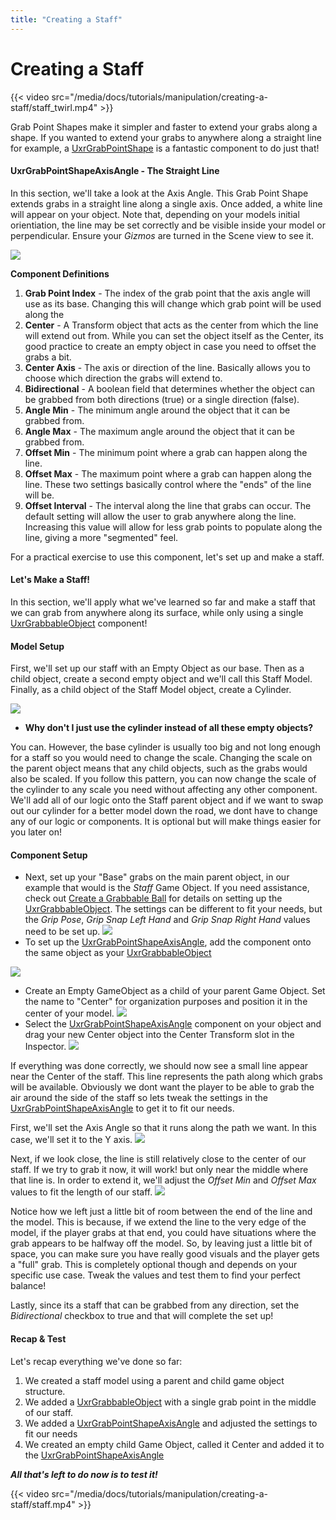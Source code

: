 ```yaml
---
title: "Creating a Staff"
---
```


# Creating a Staff

{{< video src="/media/docs/tutorials/manipulation/creating-a-staff/staff_twirl.mp4" >}}

Grab Point Shapes make it simpler and faster to extend your grabs along a shape. If you wanted to extend your grabs to anywhere along a straight line for example, a [UxrGrabPointShape](/api/T_UltimateXR_Manipulation_UxrGrabPointShape#uxrgrabpointshape-class) is a fantastic component to do just that!

#### UxrGrabPointShapeAxisAngle - The Straight Line
In this section, we'll take a look at the Axis Angle. This Grab Point Shape extends grabs in a straight line along a single axis. Once added, a white line will appear on your object. Note that, depending on your models initial orientiation, the line may be set correctly and be visible inside your model or perpendicular. Ensure your *Gizmos* are turned in the Scene view to see it.

![](/media/docs/tutorials/manipulation/creating-a-staff/02AxisAngleComponent.png)

**Component Definitions**
1) **Grab Point Index** - The index of the grab point that the axis angle will use as its base.
    Changing this will change which grab point will be used along the
2) **Center** - A Transform object that acts as the center from which the line will extend out from.
    While you can set the object itself as the Center, its good practice to create an empty object in case you need to offset the grabs a bit.
3) **Center Axis** - The axis or direction of the line.
    Basically allows you to choose which direction the grabs will extend to.
4) **Bidirectional** - A boolean field that determines whether the object can be grabbed from both directions (true) or a single direction (false).
5) **Angle Min** - The minimum angle around the object that it can be grabbed from.
6) **Angle Max** - The maximum angle around the object that it can be grabbed from.
7) **Offset Min** - The minimum point where a grab can happen along the line. 
8) **Offset Max** - The maximum point where a grab can happen along the line. These two settings basically control where the "ends" of the line will be.
9) **Offset Interval** - The interval along the line that grabs can occur. The default setting will allow the user to grab anywhere along the line. Increasing this value will allow for less grab points to populate along the line, giving a more "segmented" feel.

For a practical exercise to use this component, let's set up and make a staff.

#### Let's Make a Staff!
In this section, we'll apply what we've learned so far and make a staff that we can grab from anywhere along its surface, while only using a single [UxrGrabbableObject](/api/T_UltimateXR_Manipulation_UxrGrabbableObject#uxrgrabbableobject-class) component!

#### Model Setup
First, we'll set up our staff with an Empty Object as our base. Then as a child object, create a second empty object and we'll call this Staff Model. Finally, as a child object of the Staff Model object, create a Cylinder. 

![](/media/docs/tutorials/manipulation/creating-a-staff/01StaffSetup.png)

- **Why don't I just use the cylinder instead of all these empty objects?** 

You can. However, the base cylinder is usually too big and not long enough for a staff so you would need to change the scale. Changing the scale on the parent object means that any child objects, such as the grabs would also be scaled. If you follow this pattern, you can now change the scale of the cylinder to any scale you need without affecting any other component. We'll add all of our logic onto the Staff parent object and if we want to swap out our cylinder for a better model down the road, we dont have to change any of our logic or components. It is optional but will make things easier for you later on!

#### Component Setup

- Next, set up your "Base" grabs on the main parent object, in our example that would is the *Staff* Game Object. If you need assistance, check out [Create a Grabbable Ball](/docs/tutorials/manipulation/creating-a-grabbable-ball) for details on setting up the [UxrGrabbableObject](/api/T_UltimateXR_Manipulation_UxrGrabbableObject#uxrgrabbableobject-class). The settings can be different to fit your needs, but the *Grip Pose*, *Grip Snap Left Hand* and *Grip Snap Right Hand* values need to be set up.
![](/media/docs/tutorials/manipulation/creating-a-staff/04GrabbableComponent.png)
-  To set up the [UxrGrabPointShapeAxisAngle](/api/T_UltimateXR_Manipulation_UxrGrabPointShapeAxisAngle#uxrgrabpointshapeaxisangle-class), add the component onto the same object as your [UxrGrabbableObject](/api/T_UltimateXR_Manipulation_UxrGrabbableObject#uxrgrabbableobject-class)

![](/media/docs/tutorials/manipulation/creating-a-staff/02AxisAngleComponent.png)

- Create an Empty GameObject as a child of your parent Game Object. Set the name to "Center" for organization purposes and position it in the center of your model.
![](/media/docs/tutorials/manipulation/creating-a-staff/03CenterObject.png)
- Select the [UxrGrabPointShapeAxisAngle](/api/T_UltimateXR_Manipulation_UxrGrabPointShapeAxisAngle#uxrgrabpointshapeaxisangle-class) component on your object and drag your new Center object into the Center Transform slot in the Inspector.
![](/media/docs/tutorials/manipulation/creating-a-staff/05CenterTransformInComponent.png)

If everything was done correctly, we should now see a small line appear near the Center of the staff. This line represents the path along which grabs will be available. Obviously we dont want the player to be able to grab the air around the side of the staff so lets tweak the settings in the [UxrGrabPointShapeAxisAngle](/api/T_UltimateXR_Manipulation_UxrGrabPointShapeAxisAngle#uxrgrabpointshapeaxisangle-class) to get it to fit our needs.

First, we'll set the Axis Angle so that it runs along the path we want. In this case, we'll set it to the Y axis.
![](/media/docs/tutorials/manipulation/creating-a-staff/07LineAxisChanged.png)

Next, if we look close, the line is still relatively close to the center of our staff. If we try to grab it now, it will work! but only near the middle where that line is. In order to extend it, we'll adjust the *Offset Min* and *Offset Max* values to fit the length of our staff.
![](/media/docs/tutorials/manipulation/creating-a-staff/08OffsetMinMax.png)

Notice how we left just a little bit of room between the end of the line and the model. This is because, if we extend the line to the very edge of the model, if the player grabs at that end, you could have situations where the grab appears to be halfway off the model. So, by leaving just a little bit of space, you can make sure you have really good visuals and the player gets a "full" grab. This is completely optional though and depends on your specific use case. Tweak the values and test them to find your perfect balance!

Lastly, since its a staff that can be grabbed from any direction, set the *Bidirectional* checkbox to true and that will complete the set up!

#### Recap & Test
Let's recap everything we've done so far:
1) We created a staff model using a parent and child game object structure.
2) We added a [UxrGrabbableObject](/api/T_UltimateXR_Manipulation_UxrGrabbableObject#uxrgrabbableobject-class) with a single grab point in the middle of our staff.
3) We added a [UxrGrabPointShapeAxisAngle](/api/T_UltimateXR_Manipulation_UxrGrabPointShapeAxisAngle#uxrgrabpointshapeaxisangle-class) and adjusted the settings to fit our needs
4) We created an empty child Game Object, called it Center and added it to the [UxrGrabPointShapeAxisAngle](/api/T_UltimateXR_Manipulation_UxrGrabPointShapeAxisAngle#uxrgrabpointshapeaxisangle-class)

***All that's left to do now is to test it!***

{{< video src="/media/docs/tutorials/manipulation/creating-a-staff/staff.mp4" >}}
